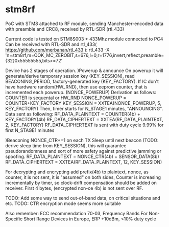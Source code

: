# stm8rf
PoC with STM8 attached to RF module, sending Manchester-encoded data with preamble and CRC8, received by RTL-SDR (rtl_433)

Current code is tested on STM8S003 + 433Mhz module connected to PC4
Can be received with RTL-SDR and rtl_433( https://github.com/merbanan/rtl_433 ):
rtl_433 -X 'n=stm8rf,m=OOK_MC_ZEROBIT,s=676,l=0,r=1776,invert,reflect,preamble={32}0x55555555,bits>=72' 

Device has 2 stages of operation.
)Powerup & announce
On powerup it will generate/derive temporary session key (KEY_SESSION), read BEACONING_PERIOD, factory-generated key (KEY_FACTORY).
If IC don't have hardware random(HW_RND), then use eeprom counter, that is incremented each powerup. (NONCE_POWERUP)
Derivation as follows:
COUNTER is sequental or HW_RND
NONCE_POWERUP = COUNTER+KEY_FACTORY
KEY_SESSION = XXTEA(NONCE_POWERUP, 5, KEY_FACTORY)
Then, timer starts for N_STAGE1 minutes, "ANNOUNCING".
Data sent as following:
RF_DATA_PLAINTEXT = COUNTER(4b) + KEY_FACTORY(4b)
RF_DATA_CIPHERTEXT = XXTEA(RF_DATA_PLAINTEXT, 2, KEY_FACTORY)
RF_DATA_CIPHERTEXT is sent with duty cycle 9.99% for first N_STAGE1 minutes

)Beaconing
NONCE_CTR+=1 on each TX
Sleep until next beacon (TODO: derive sleep time from KEY_SESSION), this will guarantee pseudorandomness and sort of more safety against predictive jamming or spoofing.
RF_DATA_PLAINTEXT = NONCE_CTR(4b) + SENSOR_DATA(8b)
RF_DATA_CIPHERTEXT = XXTEA(RF_DATA_PLAINTEXT, 12, KEY_SESSION)


For decrypting and encrypting add prefix(4b) to plaintext, nonce, as counter, it is not sent, it is "assumed" on both sides, 
Counter is increasing incrementally by timer, so clock-drift compensation should be added on receiver.
First 4 bytes, (encrypted non-ce 4b) is not sent over RF.

TODO: Add some way to send out-of-band data, on critical situations and etc.
TODO: CTR encryption mode seems more suitable

Also remember:
ECC recommendation 70-03, Frequency Bands For Non-Specific Short Range Devices in Europe, ERP +10dBm, <10% duty cycle
